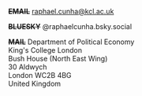 <s><strong>EMAIL</strong></s>
raphael.cunha@kcl.ac.uk

<s><strong>BLUESKY</strong></s>
@raphaelcunha.bsky.social

<s><strong>MAIL</strong></s>
Department of Political Economy<br>King's College London<br>Bush House (North East Wing)<br>30 Aldwych<br>London WC2B 4BG<br>United Kingdom
